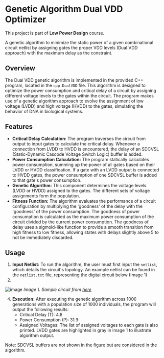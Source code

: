# Genetic Algorithm Dual VDD Optimizer
This project is part of **Low Power Design** course.

A genetic algorithm to minimize the static power of a given combinational circuit netlist by assigning gates the proper VDD levels (Dual VDD approach) with the maximum delay as the constraint.

## Overview

The Dual VDD genetic algorithm is implemented in the provided C++ program, located in the `cpp.DualVDD` file. This algorithm is designed to optimize the power consumption and critical delay of a circuit by assigning different voltage levels to the gates within the circuit. The program makes use of a genetic algorithm approach to evolve the assignment of low voltage (LVDD) and high voltage (HVDD) to the gates, simulating the behavior of DNA in biological systems.

## Features

- **Critical Delay Calculation:** The program traverses the circuit from output to input gates to calculate the critical delay. Whenever a connection from LVDD to HVDD is encountered, the delay of an SDCVSL (Static-Dynamic Cascode Voltage Switch Logic) buffer is added.
- **Power Consumption Calculation:** The program statically calculates power consumption, summing up the power of all gates based on their LVDD or HVDD classification. If a gate with an LVDD output is connected to HVDD gates, the power consumption of one SDCVSL buffer is added to that gate's power consumption.
- **Genetic Algorithm:** This component determines the voltage levels (LVDD or HVDD) assigned to the gates. The different sets of voltage assignments form the population.
- **Fitness Function:** The algorithm evaluates the performance of a circuit configuration by multiplying the 'goodness' of the delay with the 'goodness' of the power consumption. The goodness of power consumption is calculated as the maximum power consumption of the circuit divided by the current power consumption. The goodness of delay uses a sigmoid-like function to provide a smooth transition from high fitness to low fitness, allowing states with delays slightly above 5 to not be immediately discarded.

## Usage

1. **Input Netlist:** To run the algorithm, the user must first input the `netlist`, which details the circuit's topology. An example netlist can be found in the `netlist.txt` file, representing the digital circuit below (Image 1)
2. 
![image](https://github.com/SamanMohseni/GeneticDualVDDOptimizer/assets/51726090/18bf518a-3a4c-4fea-ae59-1daf9c370927)
*Image 1. Sample circuit from [here](https://www.researchgate.net/publication/314197060_Critical_Gates_Identification_for_Fault-Tolerant_Design_in_Math_Circuits)*

4. **Execution:** After executing the genetic algorithm across 1000 generations with a population size of 1000 individuals, the program will output the following results:
   - Critical Delay (T): 4.8
   - Power Consumption (P): 31.9
   - Assigned Voltages: The list of assigned voltages to each gate is also printed. LVDD gates are highlighted in gray in Image 1 to illustrate algorithm output.

Note: SDCVSL buffers are not shown in the figure but are considered in the algorithm.
